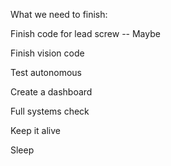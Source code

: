 What we need to finish:

Finish code for lead screw -- Maybe

Finish vision code

Test autonomous

Create a dashboard

Full systems check

Keep it alive

Sleep
